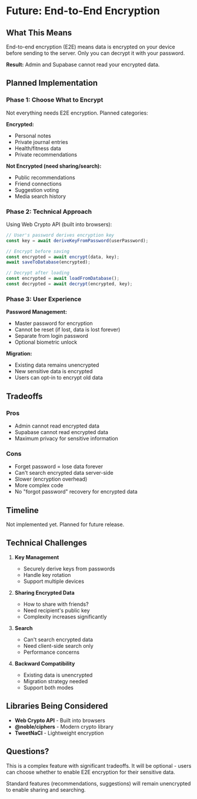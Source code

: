 # Future: End-to-End Encryption

## What This Means

End-to-end encryption (E2E) means data is encrypted on your device before sending to the server. Only you can decrypt it with your password.

**Result:** Admin and Supabase cannot read your encrypted data.

## Planned Implementation

### Phase 1: Choose What to Encrypt

Not everything needs E2E encryption. Planned categories:

**Encrypted:**
- Personal notes
- Private journal entries
- Health/fitness data
- Private recommendations

**Not Encrypted (need sharing/search):**
- Public recommendations
- Friend connections
- Suggestion voting
- Media search history

### Phase 2: Technical Approach

Using Web Crypto API (built into browsers):

```typescript
// User's password derives encryption key
const key = await deriveKeyFromPassword(userPassword);

// Encrypt before saving
const encrypted = await encrypt(data, key);
await saveToDatabase(encrypted);

// Decrypt after loading
const encrypted = await loadFromDatabase();
const decrypted = await decrypt(encrypted, key);
```

### Phase 3: User Experience

**Password Management:**
- Master password for encryption
- Cannot be reset (if lost, data is lost forever)
- Separate from login password
- Optional biometric unlock

**Migration:**
- Existing data remains unencrypted
- New sensitive data is encrypted
- Users can opt-in to encrypt old data

## Tradeoffs

### Pros
- Admin cannot read encrypted data
- Supabase cannot read encrypted data
- Maximum privacy for sensitive information

### Cons
- Forget password = lose data forever
- Can't search encrypted data server-side
- Slower (encryption overhead)
- More complex code
- No "forgot password" recovery for encrypted data

## Timeline

Not implemented yet. Planned for future release.

## Technical Challenges

1. **Key Management**
   - Securely derive keys from passwords
   - Handle key rotation
   - Support multiple devices

2. **Sharing Encrypted Data**
   - How to share with friends?
   - Need recipient's public key
   - Complexity increases significantly

3. **Search**
   - Can't search encrypted data
   - Need client-side search only
   - Performance concerns

4. **Backward Compatibility**
   - Existing data is unencrypted
   - Migration strategy needed
   - Support both modes

## Libraries Being Considered

- **Web Crypto API** - Built into browsers
- **@noble/ciphers** - Modern crypto library
- **TweetNaCl** - Lightweight encryption

## Questions?

This is a complex feature with significant tradeoffs. It will be optional - users can choose whether to enable E2E encryption for their sensitive data.

Standard features (recommendations, suggestions) will remain unencrypted to enable sharing and searching.
